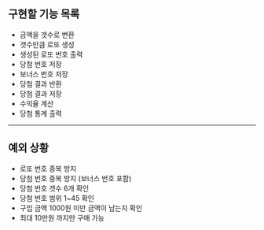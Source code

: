## 구현할 기능 목록
  - 금액을 갯수로 변환
  - 갯수만큼 로또 생성
  - 생성된 로또 번호 출력
  - 당첨 번호 저장 
  - 보너스 번호 저장
  - 당첨 결과 반환
  - 당첨 결과 저장
  - 수익율 계산
  - 당첨 통계 출력
------------------------------------------
## 예외 상황
- 로또 번호 중복 방지
- 당첨 번호 중복 방지 (보너스 번호 포함)
- 당첨 번호 갯수 6개 확인
- 당첨 번호 범위 1~45 확인
- 구입 금액 1000원 미만 금액이 남는지 확인
- 최대 10만원 까지만 구매 가능